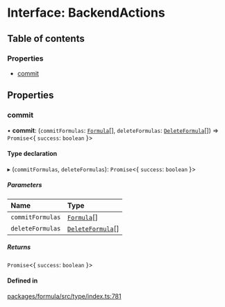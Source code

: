 # Interface: BackendActions

## Table of contents

### Properties

- [commit](BackendActions.md#commit)

## Properties

### <a id="commit" name="commit"></a> commit

• **commit**: (`commitFormulas`: [`Formula`](../README.md#formula)[], `deleteFormulas`: [`DeleteFormula`](DeleteFormula.md)[]) => `Promise`<{ `success`: `boolean` }\>

#### Type declaration

▸ (`commitFormulas`, `deleteFormulas`): `Promise`<{ `success`: `boolean` }\>

##### Parameters

| Name             | Type                                  |
| :--------------- | :------------------------------------ |
| `commitFormulas` | [`Formula`](../README.md#formula)[]   |
| `deleteFormulas` | [`DeleteFormula`](DeleteFormula.md)[] |

##### Returns

`Promise`<{ `success`: `boolean` }\>

#### Defined in

[packages/formula/src/type/index.ts:781](https://github.com/mashcard/mashcard/blob/main/packages/formula/src/type/index.ts#L781)
